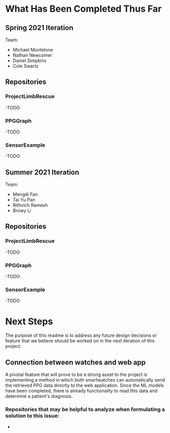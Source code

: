 # What Has Been Completed Thus Far

## Spring 2021 Iteration 

Team:
-  Michael Montelone
-  Nathan Newcomer
-  Daniel Simpkins
-  Cole Swartz

## Repositories
### ProjectLimbRescue
-TODO
### PPGGraph
-TODO
### SensorExample
-TODO

## Summer 2021 Iteration 

Team:
-  Mengdi Fan
-  Tai Yu Pan
-  Rithvich Ramesh
-  Browy Li

## Repositories
### ProjectLimbRescue
-TODO
### PPGGraph
-TODO
### SensorExample
-TODO

# Next Steps
The purpose of this readme is to address any future design decisions or feature that we believe should be worked on in the next iteration of this project.

## Connection between watches and web app
A pivotal feature that will prove to be a strong asset to the project is implementing a method in which both smartwatches can automatically send the retrieved PPG data directly to the web application. Since the ML models have been completed, there is already functionality to read this data and determine a patient's diagnosis. 

### Repositories that may be helpful to analyze when formulating a solution to this issue:
- 
